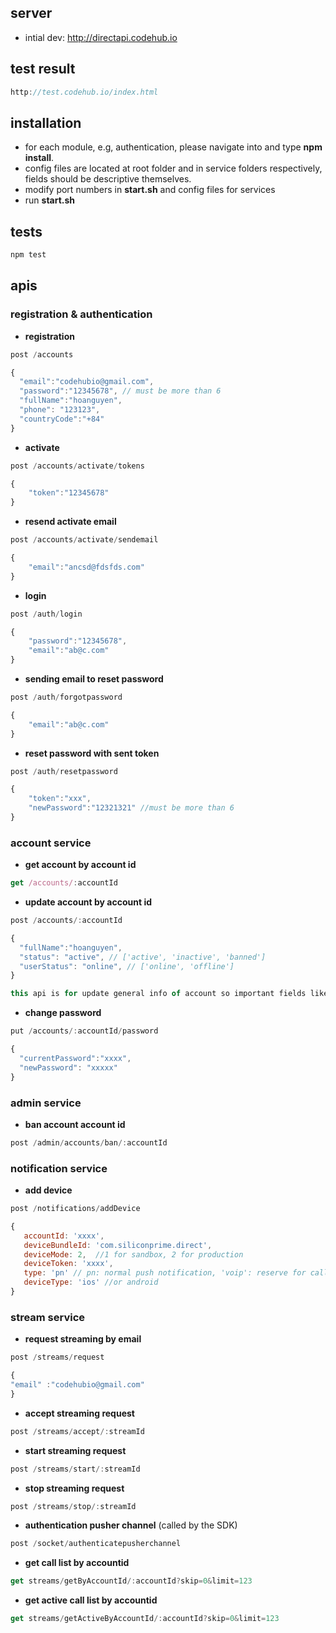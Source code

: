 ## server
- intial dev: http://directapi.codehub.io

## test result
```javascript
http://test.codehub.io/index.html
```

## installation

* for each module, e.g, authentication, please navigate into and type **npm install**.
* config files are located at root folder and in service folders respectively, fields should be descriptive themselves.
* modify port numbers in **start.sh** and config files for services
* run **start.sh**

## tests

```javascript
npm test
```

## apis

### registration & authentication

* **registration**
```javascript
post /accounts
```
```javascript
{
  "email":"codehubio@gmail.com",
  "password":"12345678", // must be more than 6
  "fullName":"hoanguyen",
  "phone": "123123",
  "countryCode":"+84"
}
```
* **activate**
```javascript
post /accounts/activate/tokens
````

```javascript
{
	"token":"12345678"
}
```
* **resend activate email**
```javascript
post /accounts/activate/sendemail
````

```javascript
{
	"email":"ancsd@fdsfds.com"
}
```

* **login**

```javascript
post /auth/login
```

```javascript
{
	"password":"12345678",
	"email":"ab@c.com"
}
```
* **sending email to reset password**

```javascript
post /auth/forgotpassword
```

```javascript
{
	"email":"ab@c.com"
}
```
* **reset password with sent token**

```javascript
post /auth/resetpassword
```

```javascript
{
	"token":"xxx",
	"newPassword":"12321321" //must be more than 6
}
```

### account service

* **get account by account id**
```javascript
get /accounts/:accountId 
```
* **update account by account id**
```javascript
post /accounts/:accountId 
```
```javascript
{
  "fullName":"hoanguyen",
  "status": "active", // ['active', 'inactive', 'banned']
  "userStatus": "online", // ['online', 'offline']
}
```
```javascript
this api is for update general info of account so important fields like email, password, id will be **ignored**. to change those fields, please call other specific apis
```

* **change password**
```javascript
put /accounts/:accountId/password
```
```javascript
{
  "currentPassword":"xxxx",
  "newPassword": "xxxxx"
}
```


### admin service

* **ban account account id**
```javascript
post /admin/accounts/ban/:accountId 
```


### notification service

* **add device**
```javascript
post /notifications/addDevice
```
```javascript
{
   accountId: 'xxxx',
   deviceBundleId: 'com.siliconprime.direct',
   deviceMode: 2,  //1 for sandbox, 2 for production
   deviceToken: 'xxxx',
   type: 'pn' // pn: normal push notification, 'voip': reserve for callkit, default is 'pn'
   deviceType: 'ios' //or android
}
```

### stream service

* **request streaming by email**
```javascript
post /streams/request
```
```javascript
{
"email" :"codehubio@gmail.com"
}
```
* **accept streaming request**
```javascript
post /streams/accept/:streamId
```
* **start streaming request**
```javascript
post /streams/start/:streamId
```
* **stop streaming request**
```javascript
post /streams/stop/:streamId
```
* **authentication pusher channel** (called by the SDK)
```javascript
post /socket/authenticatepusherchannel
```

* **get call list by accountid** 
```javascript
get streams/getByAccountId/:accountId?skip=0&limit=123
```

* **get active call list by accountid** 
```javascript
get streams/getActiveByAccountId/:accountId?skip=0&limit=123
```
